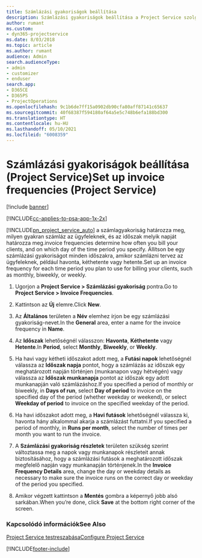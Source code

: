 ```yaml
---
title: Számlázási gyakoriságok beállítása
description: Számlázási gyakoriságok beállítása a Project Service szolgáltatásban
author: rumant
ms.custom:
- dyn365-projectservice
ms.date: 8/03/2018
ms.topic: article
ms.author: rumant
audience: Admin
search.audienceType:
- admin
- customizer
- enduser
search.app:
- D365CE
- D365PS
- ProjectOperations
ms.openlocfilehash: 9c1b6de7ff15a0902db90cfa80aff87141c65637
ms.sourcegitcommit: 40f68387f594180af64a5e5c748b6efa188bd300
ms.translationtype: HT
ms.contentlocale: hu-HU
ms.lasthandoff: 05/10/2021
ms.locfileid: "6008359"
---
```

# <a name="set-up-invoice-frequencies-project-service"></a><span data-ttu-id="e62b5-103">Számlázási gyakoriságok beállítása (Project Service)</span><span class="sxs-lookup"><span data-stu-id="e62b5-103">Set up invoice frequencies (Project Service)</span></span>

[!include [banner](../includes/psa-now-project-operations.md)]

[!INCLUDE[cc-applies-to-psa-app-1x-2x](../includes/cc-applies-to-psa-app-1x-2x.md)]

[!INCLUDE[pn_project_service_auto](../includes/pn-project-service-auto.md)] <span data-ttu-id="e62b5-104">a számlagyakoriság határozza meg, milyen gyakran számláz az ügyfeleknek, és az időszak melyik napját határozza meg.</span><span class="sxs-lookup"><span data-stu-id="e62b5-104">invoice frequencies determine how often you bill your clients, and on which day of the time period you specify.</span></span> <span data-ttu-id="e62b5-105">Állítson be egy számlázási gyakoriságot minden időszakra, amikor számlázni tervez az ügyfeleknek, például havonta, kéthetente vagy hetente.</span><span class="sxs-lookup"><span data-stu-id="e62b5-105">Set up an invoice frequency for each time period you plan to use for billing your clients, such as monthly, biweekly, or weekly.</span></span>  
  
1.  <span data-ttu-id="e62b5-106">Ugorjon a **Project Service > Számlázási gyakoriság** pontra.</span><span class="sxs-lookup"><span data-stu-id="e62b5-106">Go to **Project Service > Invoice Frequencies**.</span></span>  
  
2.  <span data-ttu-id="e62b5-107">Kattintson az **Új** elemre.</span><span class="sxs-lookup"><span data-stu-id="e62b5-107">Click **New**.</span></span>  
  
3.  <span data-ttu-id="e62b5-108">Az **Általános** területen a **Név** elemhez írjon be egy számlázási gyakoriság-nevet.</span><span class="sxs-lookup"><span data-stu-id="e62b5-108">In the **General** area, enter a name for the invoice frequency in **Name**.</span></span>  
  
4.  <span data-ttu-id="e62b5-109">Az **Időszak** lehetőségnél válasszon: **Havonta**, **Kéthetente** vagy **Hetente**.</span><span class="sxs-lookup"><span data-stu-id="e62b5-109">In **Period**, select **Monthly**, **Biweekly**, or **Weekly**.</span></span>  
  
5.  <span data-ttu-id="e62b5-110">Ha havi vagy kétheti időszakot adott meg, a **Futási napok** lehetőségnél válassza az **Időszak napja** pontot, hogy a számlázás az időszak egy meghatározott napján történjen (munkanapon vagy hétvégén) vagy válassza az **Időszak munkanapja** pontot az időszak egy adott munkanapján való számlázáshoz.</span><span class="sxs-lookup"><span data-stu-id="e62b5-110">If you specified a period of monthly or biweekly, in **Days of run**, select **Day of period** to invoice on the specified day of the period (whether weekday or weekend), or select **Weekday of period** to invoice on the specified weekday of the period.</span></span>  
  
6.  <span data-ttu-id="e62b5-111">Ha havi időszakot adott meg, a **Havi futások** lehetőségnél válassza ki, havonta hány alkalommal akarja a számlázást futtatni.</span><span class="sxs-lookup"><span data-stu-id="e62b5-111">If you specified a period of monthly, in **Runs per month**, select the number of times per month you want to run the invoice.</span></span>  
  
7.  <span data-ttu-id="e62b5-112">A **Számlázási gyakoriság részletek** területen szükség szerint változtassa meg a napok vagy munkanapok részleteit annak biztosításához, hogy a számlázási futások a meghatározott időszak megfelelő napján vagy munkanapján történjenek.</span><span class="sxs-lookup"><span data-stu-id="e62b5-112">In the **Invoice Frequency Details** area, change the day or weekday details as necessary to make sure the invoice runs on the correct day or weekday of the period you specified.</span></span>  
  
8.  <span data-ttu-id="e62b5-113">Amikor végzett kattintson a **Mentés** gombra a képernyő jobb alsó sarkában.</span><span class="sxs-lookup"><span data-stu-id="e62b5-113">When you’re done, click **Save** at the bottom right corner of the screen.</span></span>  
  
### <a name="see-also"></a><span data-ttu-id="e62b5-114">Kapcsolódó információk</span><span class="sxs-lookup"><span data-stu-id="e62b5-114">See Also</span></span>  
 [<span data-ttu-id="e62b5-115">Project Service testreszabása</span><span class="sxs-lookup"><span data-stu-id="e62b5-115">Configure Project Service</span></span>](../psa/configure.md)


[!INCLUDE[footer-include](../includes/footer-banner.md)]